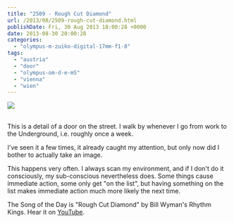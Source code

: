 ```yaml
---
title: "2509 - Rough Cut Diamond"
url: /2013/08/2509-rough-cut-diamond.html
publishDate: Fri, 30 Aug 2013 18:00:28 +0000
date: 2013-08-30 20:00:28
categories: 
  - "olympus-m-zuiko-digital-17mm-f1-8"
tags: 
  - "austria"
  - "door"
  - "olympus-om-d-e-m5"
  - "vienna"
  - "wien"
---
```

<div class="container">
<div class="center"><a target="_blank" href="https://d25zfm9zpd7gm5.cloudfront.net/1200x1200/2013/20130821_172940_lr.jpg"><img src="https://d25zfm9zpd7gm5.cloudfront.net/0600x0600/2013/20130821_172940_lr.jpg" /></a></div>
</div>
<br />

This is a detail of a door on the street. I walk by whenever I go from work to the Underground, i.e. roughly once a week.

I've seen it a few times, it already caught my attention, but only now did I bother to actually take an image.

 This happens very often. I always scan my environment, and if I don't do it consciously, my sub-conscious nevertheless does. Some things cause immediate action, some only get "on the list", but having something on the list makes immediate action much more likely the next time.

The Song of the Day is "Rough Cut Diamond" by Bill Wyman's Rhythm Kings. Hear it on <a href="http://www.youtube.com/watch?v=oV0DDbgT090" target="_blank">YouTube</a>.
